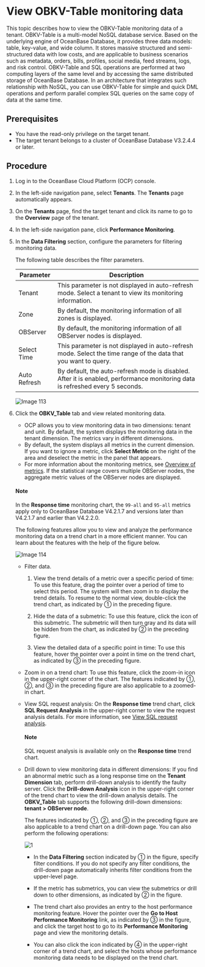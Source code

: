 # View OBKV-Table monitoring data

This topic describes how to view the OBKV-Table monitoring data of a tenant. OBKV-Table is a multi-model NoSQL database service. Based on the underlying engine of OceanBase Database, it provides three data models: table, key-value, and wide column. It stores massive structured and semi-structured data with low costs, and are applicable to business scenarios such as metadata, orders, bills, profiles, social media, feed streams, logs, and risk control. OBKV-Table and SQL operations are performed at two computing layers of the same level and by accessing the same distributed storage of OceanBase Database. In an architecture that integrates such relationship with NoSQL, you can use OBKV-Table for simple and quick DML operations and perform parallel complex SQL queries on the same copy of data at the same time.

## Prerequisites

* You have the read-only privilege on the target tenant.
* The target tenant belongs to a cluster of OceanBase Database V3.2.4.4 or later.

## Procedure

1. Log in to the OceanBase Cloud Platform (OCP) console.

2. In the left-side navigation pane, select **Tenants**. The **Tenants** page automatically appears.

3. On the **Tenants** page, find the target tenant and click its name to go to the **Overview** page of the tenant.

4. In the left-side navigation pane, click **Performance Monitoring**.

5. In the **Data Filtering** section, configure the parameters for filtering monitoring data.

   The following table describes the filter parameters.

   |     Parameter  |  Description  |
   |---------------|---------|
   | Tenant | This parameter is not displayed in auto-refresh mode. Select a tenant to view its monitoring information.  |
   | Zone | By default, the monitoring information of all zones is displayed. |
   | OBServer | By default, the monitoring information of all OBServer nodes is displayed. |
   | Select Time | This parameter is not displayed in auto-refresh mode. Select the time range of the data that you want to query.  |
   | Auto Refresh | By default, the auto-refresh mode is disabled. After it is enabled, performance monitoring data is refreshed every 5 seconds. |
  
   ![Image 113](https://obbusiness-private.oss-cn-shanghai.aliyuncs.com/doc/img/ocp/420/%E7%A7%9F%E6%88%B7%E7%9B%91%E6%8E%A7-1.png)
  
6. Click the **OBKV_Table** tab and view related monitoring data.

   * OCP allows you to view monitoring data in two dimensions: tenant and unit. By default, the system displays the monitoring data in the tenant dimension. The metrics vary in different dimensions.
   * By default, the system displays all metrics in the current dimension. If you want to ignore a metric, click **Select Metric** on the right of the area and deselect the metric in the panel that appears.
   * For more information about the monitoring metrics, see [Overview of metrics](../../1900.reference-guide/300.monitoring-indicator-reference/100.overview-of-metrics.md). If the statistical range covers multiple OBServer nodes, the aggregate metric values of the OBServer nodes are displayed.

   <main id="notice" type='notice'>
   <h4>Note</h4>
   <p>In the <b>Response time</b> monitoring chart, the <code>99-all</code> and <code>95-all</code> metrics apply only to OceanBase Database V4.2.1.7 and versions later than V4.2.1.7 and earlier than V4.2.2.0. </p>
   </main>

   The following features allow you to view and analyze the performance monitoring data on a trend chart in a more efficient manner. You can learn about the features with the help of the figure below.

   ![Image 114](https://obbusiness-private.oss-cn-shanghai.aliyuncs.com/doc/img/ocp/420/%E8%AF%8A%E6%96%AD%E7%9B%91%E6%8E%A7-1.png)

   * Filter data.

     1. View the trend details of a metric over a specific period of time: To use this feature, drag the pointer over a period of time to select this period. The system will then zoom in to display the trend details. To resume to the normal view, double-click the trend chart, as indicated by ① in the preceding figure.

     2. Hide the data of a submetric: To use this feature, click the icon of this submetric. The submetric will then turn gray and its data will be hidden from the chart, as indicated by ② in the preceding figure.

     3. View the detailed data of a specific point in time: To use this feature, hover the pointer over a point in time on the trend chart, as indicated by ③ in the preceding figure.

   * Zoom in on a trend chart: To use this feature, click the zoom-in icon in the upper-right corner of the chart. The features indicated by ①, ②, and ③ in the preceding figure are also applicable to a zoomed-in chart.

   * View SQL request analysis: On the **Response time** trend chart, click **SQL Request Analysis** in the upper-right corner to view the request analysis details. For more information, see [View SQL request analysis](../../1000.diagnosis-and-tuning-fuctions/100.manage-sql-diagnosis/1300.view-request-analysis.md).

        <main id="notice" type='explain'>
        <h4>Note</h4>
        <p>SQL request analysis is available only on the <strong>Response time</strong> trend chart. </p>
        </main>

   * Drill down to view monitoring data in different dimensions: If you find an abnormal metric such as a long response time on the **Tenant Dimension** tab, perform drill-down analysis to identify the faulty server. Click the **Drill-down Analysis** icon in the upper-right corner of the trend chart to view the drill-down analysis details. The **OBKV_Table** tab supports the following drill-down dimensions: **tenant > OBServer node**.

       The features indicated by ①, ②, and ③ in the preceding figure are also applicable to a trend chart on a drill-down page. You can also perform the following operations:

       ![1](https://obbusiness-private.oss-cn-shanghai.aliyuncs.com/doc/img/ocp/420/%E8%AF%8A%E6%96%AD%E4%B8%8B%E9%92%BB-1.png)

       * In the **Data Filtering** section indicated by ① in the figure, specify filter conditions. If you do not specify any filter conditions, the drill-down page automatically inherits filter conditions from the upper-level page.

       * If the metric has submetrics, you can view the submetrics or drill down to other dimensions, as indicated by ② in the figure.

       * The trend chart also provides an entry to the host performance monitoring feature. Hover the pointer over the **Go to Host Performance Monitoring** link, as indicated by ③ in the figure, and click the target host to go to its **Performance Monitoring** page and view the monitoring details.

       * You can also click the icon indicated by ④ in the upper-right corner of a trend chart, and select the hosts whose performance monitoring data needs to be displayed on the trend chart.
